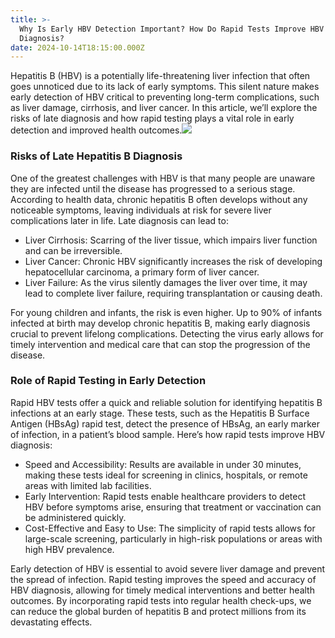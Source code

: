 ```yaml
---
title: >-
  Why Is Early HBV Detection Important? How Do Rapid Tests Improve HBV
  Diagnosis?
date: 2024-10-14T18:15:00.000Z
---
```


Hepatitis B (HBV) is a potentially life-threatening liver infection that often goes unnoticed due to its lack of early symptoms. This silent nature makes early detection of HBV critical to preventing long-term complications, such as liver damage, cirrhosis, and liver cancer. In this article, we’ll explore the risks of late diagnosis and how rapid testing plays a vital role in early detection and improved health outcomes.![](/img/HepatitisB_share.jpg)

### Risks of Late Hepatitis B Diagnosis

One of the greatest challenges with HBV is that many people are unaware they are infected until the disease has progressed to a serious stage. According to health data, chronic hepatitis B often develops without any noticeable symptoms, leaving individuals at risk for severe liver complications later in life. Late diagnosis can lead to:

* Liver Cirrhosis: Scarring of the liver tissue, which impairs liver function and can be irreversible.
* Liver Cancer: Chronic HBV significantly increases the risk of developing hepatocellular carcinoma, a primary form of liver cancer.
* Liver Failure: As the virus silently damages the liver over time, it may lead to complete liver failure, requiring transplantation or causing death.

For young children and infants, the risk is even higher. Up to 90% of infants infected at birth may develop chronic hepatitis B, making early diagnosis crucial to prevent lifelong complications. Detecting the virus early allows for timely intervention and medical care that can stop the progression of the disease.

### Role of Rapid Testing in Early Detection

Rapid HBV tests offer a quick and reliable solution for identifying hepatitis B infections at an early stage. These tests, such as the Hepatitis B Surface Antigen (HBsAg) rapid test, detect the presence of HBsAg, an early marker of infection, in a patient’s blood sample. Here’s how rapid tests improve HBV diagnosis:

* Speed and Accessibility: Results are available in under 30 minutes, making these tests ideal for screening in clinics, hospitals, or remote areas with limited lab facilities.
* Early Intervention: Rapid tests enable healthcare providers to detect HBV before symptoms arise, ensuring that treatment or vaccination can be administered quickly.
* Cost-Effective and Easy to Use: The simplicity of rapid tests allows for large-scale screening, particularly in high-risk populations or areas with high HBV prevalence.

Early detection of HBV is essential to avoid severe liver damage and prevent the spread of infection. Rapid testing improves the speed and accuracy of HBV diagnosis, allowing for timely medical interventions and better health outcomes. By incorporating rapid tests into regular health check-ups, we can reduce the global burden of hepatitis B and protect millions from its devastating effects.


